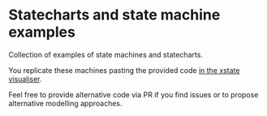 # Statecharts and state machine examples

Collection of examples of state machines and statecharts.

You replicate these machines pasting the provided code [in the xstate visualiser](https://statecharts.github.io/xstate-viz/).

Feel free to provide alternative code via PR if you find issues or to propose alternative modelling approaches.
